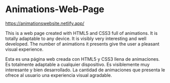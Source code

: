 # Animations-Web-Page

https://animationswebsite.netlify.app/

This is a web page created with HTML5 and CSS3 full of animations.
It is totally adaptable to any device.
It is visibly very interesting and well developed.
The number of animations it presents give the user a pleasant visual experience.



Esta es una página web creada con HTML5 y CSS3 llena de animaciones.
Es totalmente adaptable a cualquier dispositivo.
Es visiblemente muy interesante y bien desarrollado.
La cantidad de animaciones que presenta le ofrece al usuario una experiencia visual agradable.
